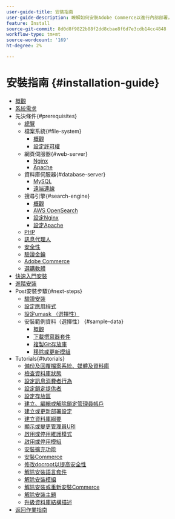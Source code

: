 ```yaml
---
user-guide-title: 安裝指南
user-guide-description: 瞭解如何安裝Adobe Commerce以進行內部部署。
feature: Install
source-git-commit: 8d0d8f9822b88f2dd8cbae8f6d7e3cdb14cc4848
workflow-type: tm+mt
source-wordcount: '169'
ht-degree: 2%

---
```



# 安裝指南 {#installation-guide}

- [概觀](overview.md)
- [系統需求](system-requirements.md)
- 先決條件{#prerequisites}
   - [總覽](prerequisites/overview.md)
   - 檔案系統{#file-system}
      - [概觀](prerequisites/file-system/overview.md)
      - [設定許可權](prerequisites/file-system/configure-permissions.md)
   - 網頁伺服器{#web-server}
      - [Nginx](prerequisites/web-server/nginx.md)
      - [Apache](prerequisites/web-server/apache.md)
   - 資料庫伺服器{#database-server}
      - [MySQL](prerequisites/database/mysql.md)
      - [遠端連線](prerequisites/database/mysql-remote.md)
   - 搜尋引擎{#search-engine}
      - [概觀](prerequisites/search-engine/overview.md)
      - [AWS OpenSearch](prerequisites/search-engine/aws-opensearch.md)
      - [設定Nginx](prerequisites/search-engine/configure-nginx.md)
      - [設定Apache](prerequisites/search-engine/configure-apache.md)
   - [PHP](prerequisites/php-settings.md)
   - [訊息代理人](prerequisites/rabbitmq.md)
   - [安全性](prerequisites/security.md)
   - [驗證金鑰](prerequisites/authentication-keys.md)
   - [Adobe Commerce](prerequisites/commerce.md)
   - [選購軟體](prerequisites/optional-software.md)
- [快速入門安裝](composer.md)
- [進階安裝](advanced.md)
- Post安裝步驟{#next-steps}
   - [驗證安裝](next-steps/verify.md)
   - [設定應用程式](next-steps/configuration.md)
   - [設定umask （選擇性）](next-steps/set-umask.md)
   - 安裝範例資料（選擇性） {#sample-data}
      - [概觀](sample-data/overview.md)
      - [下載撰寫器套件](sample-data/composer-packages.md)
      - [複製Git存放庫](sample-data/git-repositories.md)
      - [移除或更新模組](sample-data/remove-or-update.md)
- Tutorials{#tutorials}
   - [備份及回覆檔案系統、媒體及資料庫](tutorials/backup.md)
   - [檢查資料庫狀態](tutorials/database-status.md)
   - [設定訊息消費者行為](tutorials/message-consumers.md)
   - [設定鎖定提供者](tutorials/lock-provider.md)
   - [設定存放區](tutorials/store.md)
   - [建立、編輯或解除鎖定管理員帳戶](tutorials/admin.md)
   - [建立或更新部署設定](tutorials/deployment.md)
   - [建立資料庫綱要](tutorials/database.md)
   - [顯示或變更管理員URI](tutorials/admin-uri.md)
   - [啟用或停用維護模式](tutorials/maintenance-mode.md)
   - [啟用或停用模組](tutorials/manage-modules.md)
   - [安裝擴充功能](tutorials/extensions.md)
   - [安裝Commerce](tutorials/install.md)
   - [修改docroot以提高安全性](tutorials/docroot.md)
   - [解除安裝語言套件](tutorials/language-packages.md)
   - [解除安裝模組](tutorials/uninstall-modules.md)
   - [解除安裝或重新安裝Commerce](tutorials/uninstall.md)
   - [解除安裝主題](tutorials/themes.md)
   - [升級資料庫結構描述](tutorials/database-upgrade.md)
- [返回作業指南](https://experienceleague.adobe.com/docs/commerce-operations/operational-guides/home.html)
